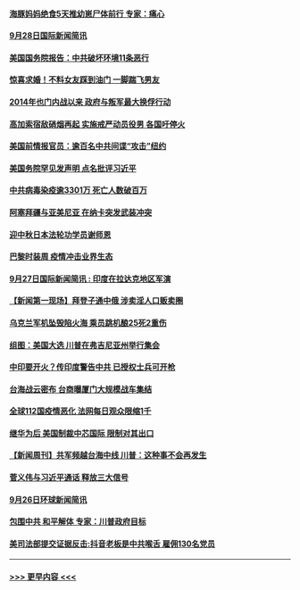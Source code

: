 #### [海豚妈妈绝食5天推幼崽尸体前行 专家：痛心](../pages/prog202/a102950884.md?t=09282151) 
#### [9月28日国际新闻简讯](../pages/prog202/a102950916.md?t=09282151) 
#### [美国国务院报告：中共破坏环境11条恶行](../pages/prog202/a102950806.md?t=09282151) 
#### [惊喜求婚！不料女友踩到油门 一脚踹飞男友](../pages/prog202/a102950747.md?t=09282151) 
#### [2014年也门内战以来 政府与叛军最大换俘行动](../pages/prog202/a102950702.md?t=09282151) 
#### [高加索宿敌硝烟再起 实施戒严动员役男 各国吁停火](../pages/prog202/a102950672.md?t=09282151) 
#### [美国前情报官员：逾百名中共间谍“攻击”纽约](../pages/prog202/a102950679.md?t=09282151) 
#### [美国务院罕见发声明 点名批评习近平](../pages/prog202/a102950649.md?t=09282151) 
#### [中共病毒染疫逾3301万 死亡人数破百万](../pages/prog202/a102950661.md?t=09282151) 
#### [阿塞拜疆与亚美尼亚 在纳卡突发武装冲突](../pages/prog202/a102950395.md?t=09282151) 
#### [迎中秋日本法轮功学员谢师恩](../pages/prog202/a102950468.md?t=09282151) 
#### [巴黎时装周 疫情冲击业界生态](../pages/prog202/a102950420.md?t=09282151) 
#### [9月27日国际新闻简讯 : 印度在拉达克地区军演](../pages/prog202/a102950417.md?t=09282151) 
#### [【新闻第一现场】拜登子通中俄 涉卖淫人口贩卖圈](../pages/prog202/a102950325.md?t=09282151) 
#### [乌克兰军机坠毁陷火海 乘员跳机酿25死2重伤](../pages/prog202/a102950178.md?t=09282151) 
#### [组图：美国大选 川普在弗吉尼亚州举行集会](../pages/prog202/a102950183.md?t=09282151) 
#### [中印要开火？传印度警告中共 已授权士兵可开枪](../pages/prog202/a102950168.md?t=09282151) 
#### [台海战云密布 台商曝厦门大规模战车集结](../pages/prog202/a102950165.md?t=09282151) 
#### [全球112国疫情恶化 法网每日观众限缩1千](../pages/prog202/a102949829.md?t=09282151) 
#### [继华为后 美国制裁中芯国际 限制对其出口](../pages/prog202/a102950060.md?t=09282151) 
#### [【新闻周刊】共军频越台海中线 川普：这种事不会再发生](../pages/prog202/a102950112.md?t=09282151) 
#### [菅义伟与习近平通话 释放三大信号](../pages/prog202/a102949640.md?t=09282151) 
#### [9月26日环球新闻简讯](../pages/prog202/a102950048.md?t=09282151) 
#### [包围中共 和平解体 专家：川普政府目标](../pages/prog202/a102950006.md?t=09282151) 
#### [美司法部提交证据反击:抖音老板是中共喉舌 雇佣130名党员](../pages/prog202/a102949988.md?t=09282151) 

----
#### [ >>> 更早内容 <<< ](../indexes/prog202-earlier.md)
